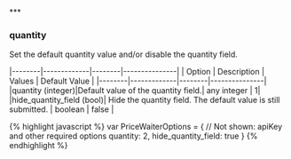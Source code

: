 <div class="{{ site.doc_row }}">
***
<div class="{{ site.doc_col_light }}">

### quantity

Set the default quantity value and/or disable the quantity field.

|--------|-------------|--------|---------------|
| Option | Description | Values | Default Value |
|--------|-------------|--------|---------------|
|quantity (integer)|Default value of the quantity field.| any integer | 1|
|hide_quantity_field (bool)| Hide the quantity field. The default value is still submitted. | boolean | false |

</div>

<div class="{{ site.doc_col_dark }}">
{% highlight javascript %}
var PriceWaiterOptions = {
    // Not shown: apiKey and other required options
    quantity: 2,
    hide_quantity_field: true
}
{% endhighlight %}
</div>
</div>